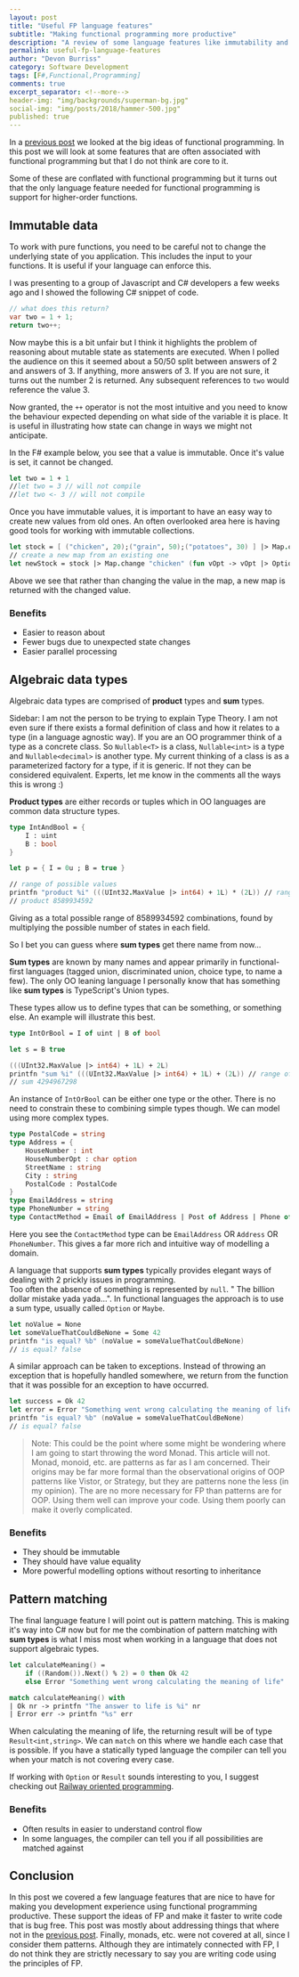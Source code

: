 ```yaml
---
layout: post
title: "Useful FP language features"
subtitle: "Making functional programming more productive"
description: "A review of some language features like immutability and algebraic data types that work well in a functional style of programming."
permalink: useful-fp-language-features
author: "Devon Burriss"
category: Software Development
tags: [F#,Functional,Programming]
comments: true
excerpt_separator: <!--more-->
header-img: "img/backgrounds/superman-bg.jpg"
social-img: "img/posts/2018/hammer-500.jpg"
published: true
---
```

In a [previous post](/what-is-fp) we looked at the big ideas of functional programming. In this post we will look at some features that are often associated with functional programming but that I do not think are core to it.
<!--more-->
Some of these are conflated with functional programming but it turns out that the only language feature needed for functional programming is support for higher-order functions.

## Immutable data

To work with pure functions, you need to be careful not to change the underlying state of you application. This includes the input to your functions. It is useful if your language can enforce this.

I was presenting to a group of Javascript and C# developers a few weeks ago and I showed the following C# snippet of code.

```csharp
// what does this return?
var two = 1 + 1;
return two++;
```

Now maybe this is a bit unfair but I think it highlights the problem of reasoning about mutable state as statements are executed. When I polled the audience on this it seemed about a 50/50 split between answers of 2 and answers of 3. If anything, more answers of 3. If you are not sure, it turns out the number 2 is returned. Any subsequent references to `two` would reference the value 3.

Now granted, the `++` operator is not the most intuitive and you need to know the behaviour expected depending on what side of the variable it is place. It is useful in illustrating how state can change in ways we might not anticipate.

In the F# example below, you see that a value is immutable. Once it's value is set, it cannot be changed.

```fsharp
let two = 1 + 1
//let two = 3 // will not compile
//let two <- 3 // will not compile
```

Once you have immutable values, it is important to have an easy way to create new values from old ones. An often overlooked area here is having good tools for working with immutable collections.

```fsharp
let stock = [ ("chicken", 20);("grain", 50);("potatoes", 30) ] |> Map.ofList
// create a new map from an existing one
let newStock = stock |> Map.change "chicken" (fun vOpt -> vOpt |> Option.map (fun v -> v - 1))
```

Above we see that rather than changing the value in the map, a new map is returned with the changed value.

### Benefits

- Easier to reason about
- Fewer bugs due to unexpected state changes
- Easier parallel processing

## Algebraic data types

Algebraic data types are comprised of **product** types and **sum** types. 

Sidebar: I am not the person to be trying to explain Type Theory. I am not even sure if there exists a formal definition of class and how it relates to a type (in a language agnostic way). If you are an OO programmer think of a type as a concrete class. So `Nullable<T>` is a class, `Nullable<int>` is a type and `Nullable<decimal>` is another type. My current thinking of a class is as a parameterized factory for a type, if it is generic. If not they can be considered equivalent. Experts, let me know in the comments all the ways this is wrong :)

**Product types** are either records or tuples which in OO languages are common data structure types.

```fsharp
type IntAndBool = {
    I : uint
    B : bool
}

let p = { I = 0u ; B = true }

// range of possible values
printfn "product %i" (((UInt32.MaxValue |> int64) + 1L) * (2L)) // range of uint * range of bool
// product 8589934592
```

Giving as a total possible range of 8589934592 combinations, found by multiplying the possible number of states in each field.

So I bet you can guess where **sum types** get there name from now...

**Sum types** are known by many names and appear primarily in functional-first languages (tagged union, discriminated union, choice type, to name a few). The only OO leaning language I personally know that has something like **sum types** is TypeScript's Union types.

These types allow us to define types that can be something, or something else. An example will illustrate this best.

```fsharp
type IntOrBool = I of uint | B of bool

let s = B true

(((UInt32.MaxValue |> int64) + 1L) + 2L)
printfn "sum %i" (((UInt32.MaxValue |> int64) + 1L) + (2L)) // range of uint + range of bool
// sum 4294967298
```

An instance of `IntOrBool` can be either one type or the other. There is no need to constrain these to combining simple types though. We can model using more complex types.

```fsharp
type PostalCode = string
type Address = { 
    HouseNumber : int
    HouseNumberOpt : char option
    StreetName : string
    City : string
    PostalCode : PostalCode
}
type EmailAddress = string
type PhoneNumber = string
type ContactMethod = Email of EmailAddress | Post of Address | Phone of PhoneNumber
```

Here you see the `ContactMethod` type can be `EmailAddress` OR `Address` OR `PhoneNumber`. This gives a far more rich and intuitive way of modelling a domain.

A language that supports **sum types** typically provides elegant ways of dealing with 2 prickly issues in programming.  
Too often the absence of something is represented by `null`. " The billion dollar mistake yada yada...". 
In functional languages the approach is to use a sum type, usually called `Option` or `Maybe`.

```fsharp
let noValue = None
let someValueThatCouldBeNone = Some 42
printfn "is equal? %b" (noValue = someValueThatCouldBeNone)
// is equal? false
```

A similar approach can be taken to exceptions. Instead of throwing an exception that is hopefully handled somewhere, we return from the function that it was possible for an exception to have occurred.

```fsharp
let success = Ok 42
let error = Error "Something went wrong calculating the meaning of life"
printfn "is equal? %b" (noValue = someValueThatCouldBeNone)
// is equal? false
```

> Note: This could be the point where some might be wondering where I am going to start throwing the word Monad. This article will not. Monad, monoid, etc. are patterns as far as I am concerned. Their origins may be far more formal than the observational origins of OOP patterns like Vistor, or Strategy, but they are patterns none the less (in my opinion). The are no more necessary for FP than patterns are for OOP. Using them well can improve your code. Using them poorly can make it overly complicated.

### Benefits

- They should be immutable
- They should have value equality
- More powerful modelling options without resorting to inheritance

## Pattern matching

The final language feature I will point out is pattern matching. This is making it's way into C# now but for me the combination of pattern matching with **sum types** is what I miss most when working in a language that does not support algebraic types.

```fsharp
let calculateMeaning() =
    if ((Random()).Next() % 2) = 0 then Ok 42
    else Error "Something went wrong calculating the meaning of life"

match calculateMeaning() with
| Ok nr -> printfn "The answer to life is %i" nr
| Error err -> printfn "%s" err
```

When calculating the meaning of life, the returning result will be of type `Result<int,string>`. We can `match` on this where we handle each case that is possible. If you have a statically typed language the compiler can tell you when your match is not covering every case.

If working with `Option` or `Result` sounds interesting to you, I suggest checking out [Railway oriented programming](https://fsharpforfunandprofit.com/rop/).

### Benefits

- Often results in easier to understand control flow
- In some languages, the compiler can tell you if all possibilities are matched against

## Conclusion

In this post we covered a few language features that are nice to have for making you development experience using functional programming productive. These support the ideas of FP and make it faster to write code that is bug free. This post was mostly about addressing things that where not in the [previous post](/what-is-fp). Finally, monads, etc. were not covered at all, since I consider them patterns. Although they are intimately connected with FP, I do not think they are strictly necessary to say you are writing code using the principles of FP. 